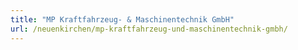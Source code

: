 ```yaml
---
title: "MP Kraftfahrzeug- & Maschinentechnik GmbH"
url: /neuenkirchen/mp-kraftfahrzeug-und-maschinentechnik-gmbh/
---
```

